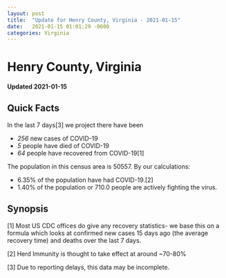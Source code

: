 ```yaml
---
layout: post
title:  "Update for Henry County, Virginia - 2021-01-15"
date:   2021-01-15 01:01:29 -0600
categories: Virginia
---
```


# Henry County, Virginia
#### Updated 2021-01-15

## Quick Facts

In the last 7 days[3] we project there have been
- *256* new cases of COVID-19
- *5* people have died of COVID-19
- *64* people have recovered from COVID-19[1]

The population in this census area is 50557. By our calculations:
- 6.35% of the population have had COVID-19.[2]
- 1.40% of the population or 710.0 people are actively fighting the virus.

## Synopsis




[1] Most US CDC offices do give any recovery statistics- we base this on a formula which looks at confirmed new cases
15 days ago (the average recovery time) and deaths over the last 7 days.

[2] Herd Immunity is thought to take effect at around ~70-80%

[3] Due to reporting delays, this data may be incomplete.
 
    